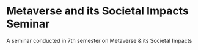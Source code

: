 # Metaverse and its Societal Impacts Seminar

A seminar conducted in 7th semester on Metaverse &amp; its Societal Impacts
